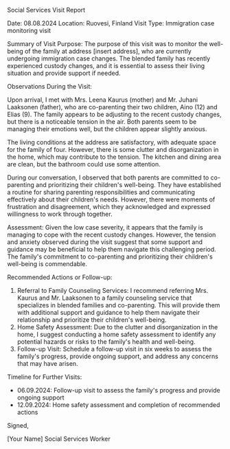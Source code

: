 Social Services Visit Report

Date: 08.08.2024
Location: Ruovesi, Finland
Visit Type: Immigration case monitoring visit

Summary of Visit Purpose:
The purpose of this visit was to monitor the well-being of the family at address [insert address], who are currently undergoing immigration case changes. The blended family has recently experienced custody changes, and it is essential to assess their living situation and provide support if needed.

Observations During the Visit:

Upon arrival, I met with Mrs. Leena Kaurus (mother) and Mr. Juhani Laaksonen (father), who are co-parenting their two children, Aino (12) and Elias (9). The family appears to be adjusting to the recent custody changes, but there is a noticeable tension in the air. Both parents seem to be managing their emotions well, but the children appear slightly anxious.

The living conditions at the address are satisfactory, with adequate space for the family of four. However, there is some clutter and disorganization in the home, which may contribute to the tension. The kitchen and dining area are clean, but the bathroom could use some attention.

During our conversation, I observed that both parents are committed to co-parenting and prioritizing their children's well-being. They have established a routine for sharing parenting responsibilities and communicating effectively about their children's needs. However, there were moments of frustration and disagreement, which they acknowledged and expressed willingness to work through together.

Assessment:
Given the low case severity, it appears that the family is managing to cope with the recent custody changes. However, the tension and anxiety observed during the visit suggest that some support and guidance may be beneficial to help them navigate this challenging period. The family's commitment to co-parenting and prioritizing their children's well-being is commendable.

Recommended Actions or Follow-up:

1. Referral to Family Counseling Services: I recommend referring Mrs. Kaurus and Mr. Laaksonen to a family counseling service that specializes in blended families and co-parenting. This will provide them with additional support and guidance to help them navigate their relationship and prioritize their children's well-being.
2. Home Safety Assessment: Due to the clutter and disorganization in the home, I suggest conducting a home safety assessment to identify any potential hazards or risks to the family's health and well-being.
3. Follow-up Visit: Schedule a follow-up visit in six weeks to assess the family's progress, provide ongoing support, and address any concerns that may have arisen.

Timeline for Further Visits:

* 06.09.2024: Follow-up visit to assess the family's progress and provide ongoing support
* 12.09.2024: Home safety assessment and completion of recommended actions

Signed,

[Your Name]
Social Services Worker
